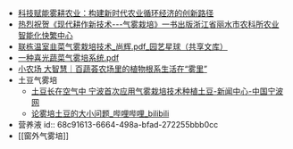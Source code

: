 - [科技赋能雾耕农业：构建新时代农业循环经济的创新路径](https://www.zwkf.net/xxlr1.asp?ID=14194)
- [热烈祝贺《现代耕作新技术---气雾栽培》一书出版浙江省丽水市农科所农业智能化快繁中心](https://www.zwkf.net/userweb/web554/xxlr1.asp?ID=12880)
- [联栋温室韭菜气雾栽培技术_尚辉.pdf_园艺星球（共享文库）](http://www.horticulture.cn/p-4920.html)
- [一种喜光蔬菜气雾培系统.pdf](https://www.zhuanlichaxun.net/p-7319080.html)
- [小农场 大智慧｜百蔬荟农场里的植物根系生活在“雾里”](https://baijiahao.baidu.com/s?id=1747894123483990857)
- 土豆气雾培
	- [土豆长在空气中 宁波首次应用气雾栽培技术种植土豆-新闻中心-中国宁波网](http://news.cnnb.com.cn/system/2023/03/27/030470145.shtml)
	- [论雾培土豆的大小问题_哔哩哔哩_bilibili](https://www.bilibili.com/video/BV1bS4y1e7xo/)
- 营养液
  id:: 68c91613-6664-498a-bfad-272255bbb0cc
- [[窗外气雾培]]